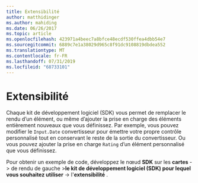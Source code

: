 ```yaml
---
title: Extensibilité
author: matthidinger
ms.author: mahiding
ms.date: 06/26/2017
ms.topic: article
ms.openlocfilehash: 423971a4beec7a8bfce48ecdf530ffea4dbb54e7
ms.sourcegitcommit: 6889c7e1a38029d965c8f91dc9108819dbdea552
ms.translationtype: MT
ms.contentlocale: fr-FR
ms.lasthandoff: 07/31/2019
ms.locfileid: "68733101"
---
```

# <a name="extensibility"></a>Extensibilité

Chaque kit de développement logiciel (SDK) vous permet de remplacer le rendu d’un élément, ou même d’ajouter la prise en charge des éléments entièrement nouveaux que vous définissez.  Par exemple, vous pouvez modifier le `Input.Date` convertisseur pour émettre votre propre contrôle personnalisé tout en conservant le reste de la sortie du convertisseur. Ou vous pouvez ajouter la prise en charge `Rating` d’un élément personnalisé que vous définissez.

Pour obtenir un exemple de code, développez le nœud **SDK** sur les **cartes** -> de rendu de gauche >**le kit de développement logiciel (SDK) pour lequel vous souhaitez utiliser** -> l'**extensibilité** .
